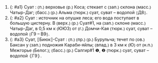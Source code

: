 ---
---

1. {: #a1} Суат
: ⦅п.⦆ верховье ⦅р.⦆ Коса; стекает с ⦅зап.⦆ склона ⦅масс.⦆ Чатыр-Даг; ⦅басс.⦆ ⦅р.⦆ Альма ⦅тюрк.⦆ суат, суват – водопой ⦃Д8⦄.
2. {: #a2} Суат
: источник на опушке леса; его вода поступает в большую цистерну. В ⦅верх.⦆ ⦅р.⦆ Суат#1, на ⦅зап.⦆ склоне ⦅масс.⦆ Чатыр-Даг, в 0,5 км к ⦅ЮЮЗ⦆ от ⦅г.⦆ Домчи-Кая ⦅тюрк.⦆ суат, суват – водопой ⦃Г9 – В9⦄.
3. {: #a3} Суат, ⟦Биюк⟧-Суат
: ⦅п.⦆ ⦅пр.⦆ ⦅р.⦆ Бурульча; течет по ⦅ов.⦆ Баксан у ⦅зап.⦆ подножия Караби-яйлы; ⦅впад.⦆ в 3 км к ⦅Ю⦆ от ⦅н.п.⦆ Межгорье ⦅Белог.⦆; ⦅басс.⦆ ⦅р.⦆ Салгир#1 ❶, ❷ ⦅тюрк.⦆ суат, суват – водопой ⦃Г9⦄.
